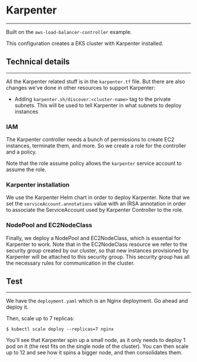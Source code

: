 # Karpenter
---

Built on the `aws-load-balancer-controller` example.

This configuration creates a EKS cluster with Karpenter installed.

## Technical details
---

All the Karpenter related stuff is in the `karpenter.tf` file.
But there are also changes we've done in other resources to support Karpenter:
* Adding `karpenter.sh/discover:<cluster-name>` tag to the private subnets. This will be used to tell Karpenter in what subnets to deploy instances


### IAM

The Karpenter controller needs a bunch of permissions to create EC2 instances, terminate them, and more. So 
we create a role for the controller and a policy.

Note that the role assume policy allows the `karpenter` service account to assume the role.

### Karpenter installation

We use the Karpenter Helm chart in order to deploy Karpenter.
Note that we set the `serviceAccount.annotations` value with an IRSA annotation in order to associate the ServiceAccount used
 by Karpenter Controller to the role. 

### NodePool and EC2NodeClass

Finally, we deploy a NodePool and EC2NodeClass, which is essential for Karpenter to work.
Note that in the EC2NodeClass resource we refer to the security group created by our cluster, so that new instances provisioned 
by Karpenter will be attached to this security group. This security group has all the necessary rules for communication in the cluster. 

## Test
---

We have the `deployment.yaml` which is an Nginx deployment. Go ahead and deploy it.

Then, scale up to 7 replicas:
```
$ kubectl scale deploy --replicas=7 nginx
```

You'll see that Karpenter spin up a small node, as it only needs to deploy 1 pod on it (the rest fits on the single node of the cluster).
You can then scale up to 12 and see how it spins a bigger node, and then consolidates them.

